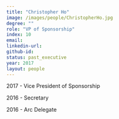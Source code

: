 ```yaml
---
title: "Christopher Ho"
image: /images/people/ChristopherHo.jpg
degree: ""
role: "VP of Sponsorship"
index: 10
email:
linkedin-url:
github-id:
status: past_executive
year: 2017
layout: people
---
```

2017 - Vice President of Sponsorship

2016 - Secretary

2016 - Arc Delegate
